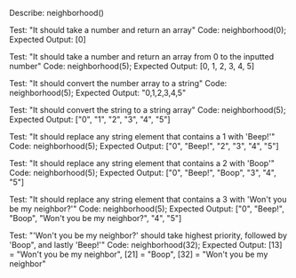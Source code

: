 Describe: neighborhood()

Test: "It should take a number and return an array"
Code:
neighborhood(0);
Expected Output: [0]

Test: "It should take a number and return an array from 0 to the inputted number"
Code:
neighborhood(5);
Expected Output: [0, 1, 2, 3, 4, 5]

Test: "It should convert the number array to a string"
Code:
neighborhood(5);
Expected Output: "0,1,2,3,4,5"

Test: "It should convert the string to a string array"
Code:
neighborhood(5);
Expected Output: ["0", "1", "2", "3", "4", "5"]

Test: "It should replace any string element that contains a 1 with 'Beep!'"
Code:
neighborhood(5);
Expected Output: ["0", "Beep!", "2", "3", "4", "5"]

Test: "It should replace any string element that contains a 2 with 'Boop'"
Code:
neighborhood(5);
Expected Output: ["0", "Beep!", "Boop", "3", "4", "5"]

Test: "It should replace any string element that contains a 3 with 'Won't you be my neighbor?'"
Code:
neighborhood(5);
Expected Output: ["0", "Beep!", "Boop", "Won't you be my neighbor?", "4", "5"]

Test: "'Won't you be my neighbor?' should take highest priority, followed by 'Boop", and lastly 'Beep!'"
Code:
neighborhood(32);
Expected Output: [13] = "Won't you be my neighbor", [21] = "Boop", [32] = "Won't you be my neighbor"